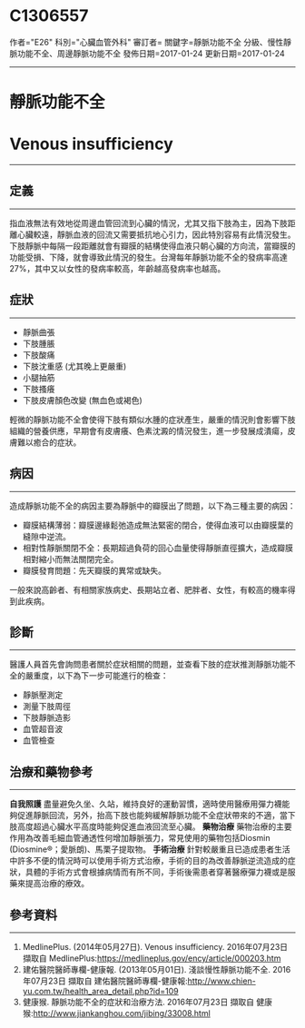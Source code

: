 # C1306557
作者="E26"
科別="心臟血管外科"
審訂者=
關鍵字=靜脈功能不全 分級、慢性靜脈功能不全、周邊靜脈功能不全
發佈日期=2017-01-24
更新日期=2017-01-24

----------
# 靜脈功能不全
# Venous insufficiency
----------
## 定義
----------

指血液無法有效地從周邊血管回流到心臟的情況，尤其又指下肢為主，因為下肢距離心臟較遠，靜脈血液的回流又需要抵抗地心引力，因此特別容易有此情況發生。下肢靜脈中每隔一段距離就會有瓣膜的結構使得血液只朝心臟的方向流，當瓣膜的功能受損、下降，就會導致此情況的發生。台灣每年靜脈功能不全的發病率高達27%，其中又以女性的發病率較高，年齡越高發病率也越高。

## 症狀
----------
- 靜脈曲張
- 下肢腫脹
- 下肢酸痛
- 下肢沈重感 (尤其晚上更嚴重)
- 小腿抽筋
- 下肢搔癢
- 下肢皮膚顏色改變 (無血色或褐色)

輕微的靜脈功能不全會使得下肢有類似水腫的症狀產生，嚴重的情況則會影響下肢組織的營養供應，早期會有皮膚癢、色素沈澱的情況發生，進一步發展成潰瘍，皮膚難以癒合的症狀。

## 病因
----------

造成靜脈功能不全的病因主要為靜脈中的瓣膜出了問題，以下為三種主要的病因：

- 瓣膜結構薄弱：瓣膜邊緣鬆弛造成無法緊密的閉合，使得血液可以由瓣膜葉的縫隙中逆流。
- 相對性靜脈關閉不全：長期超過負荷的回心血量使得靜脈直徑擴大，造成瓣膜相對縮小而無法關閉完全。
- 瓣膜發育問題：先天瓣膜的異常或缺失。

一般來說高齡者、有相關家族病史、長期站立者、肥胖者、女性，有較高的機率得到此疾病。

## 診斷
----------

醫護人員首先會詢問患者關於症狀相關的問題，並查看下肢的症狀推測靜脈功能不全的嚴重度，以下為下一步可能進行的檢查：

- 靜脈壓測定
- 測量下肢周徑
- 下肢靜脈造影
- 血管超音波
- 血管檢查
## 治療和藥物參考
----------

**自我照護**
盡量避免久坐、久站，維持良好的運動習慣，適時使用醫療用彈力襪能夠促進靜脈回流，另外，抬高下肢也能夠緩解靜脈功能不全症狀帶來的不適，當下肢高度超過心臟水平高度時能夠促進血液回流至心臟。
**藥物治療**
藥物治療的主要作用為改善毛細血管通透性何增加靜脈張力，常見使用的藥物包括Diosmin (Diosmine®；愛脈朗)、馬栗子提取物。
**手術治療**
針對較嚴重且已造成患者生活中許多不便的情況時可以使用手術方式治療，手術的目的為改善靜脈逆流造成的症狀，具體的手術方式會根據病情而有所不同，手術後需患者穿著醫療彈力襪或是服藥來提高治療的療效。

## 參考資料
----------
1. MedlinePlus. (2014年05月27日). Venous insufficiency. 2016年07月23日 擷取自 MedlinePlus:https://medlineplus.gov/ency/article/000203.htm
2. 建佑醫院醫師專欄-健康報. (2013年05月01日). 淺談慢性靜脈功能不全. 2016年07月23日 擷取自 建佑醫院醫師專欄-健康報:http://www.chien-yu.com.tw/health_area_detail.php?id=109
3. 健康猴. 靜脈功能不全的症狀和治療方法. 2016年07月23日 擷取自 健康猴:http://www.jiankanghou.com/jibing/33008.html

